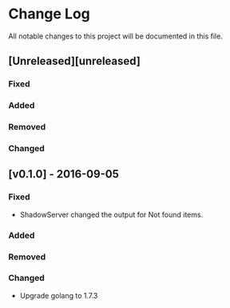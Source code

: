 Change Log
==========

All notable changes to this project will be documented in this file.

[Unreleased][unreleased]
------------------------

### Fixed

### Added

### Removed

### Changed

[v0.1.0] - 2016-09-05
---------------------

### Fixed

-	ShadowServer changed the output for Not found items.

### Added

### Removed

### Changed

-	Upgrade golang to 1.7.3
